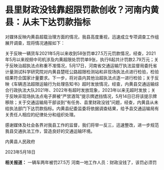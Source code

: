 # 县里财政没钱靠超限罚款创收？河南内黄县：从未下达罚款指标

对媒体反映内黄县超载治理方面的情况，我县高度重视，迅速成立专项调查工作组展开调查，现将情况通报如下：

关于反映一辆货车2021年5月以来收到58张罚单27.5万元罚款情况，经查，2021年5月以来视频中司机涉及内黄超限处罚罚单9张，执行6起共计罚款2.79万元；关于反映治超执法点称重不准情况，5月17日，河南省交通运输厅执法监督局委托省计量测试科学研究院对内黄县楚旺公路超限检测站和非现场执法点进行检验，检验结果符合国家计量要求。下一步，将对县内其他治超执法点逐一进行检验；关于反映《车辆违法超限运输行为处理告知书》超时发放情况，经查，内黄县交通运输综合行政执法大队2021年、2022年有超时发放现象，2023年以来无超时发放；关于反映非现场执法点电子屏被“严禁酒驾”提示牌遮挡情况，5月14日已将该提示牌移除；关于交通运输局干部谈到“有任务、县里财政没钱”问题，经查，内黄县从未给执法部门下达罚款指标。内黄县纪委监委将依据调查结果，给予县交通运输局有关责任人相应的纪律处分和组织处理。

感谢媒体及社会各界对我县工作的监督，我们将举一反三，迅速整改，进一步规范我县交通执法工作，营造良好的交通运输环境。

内黄县人民政府

2023年5月18日

**相关报道：** 一辆车两年被罚27.5万 河南一地工作人员：财政没钱了，该罚必须罚

